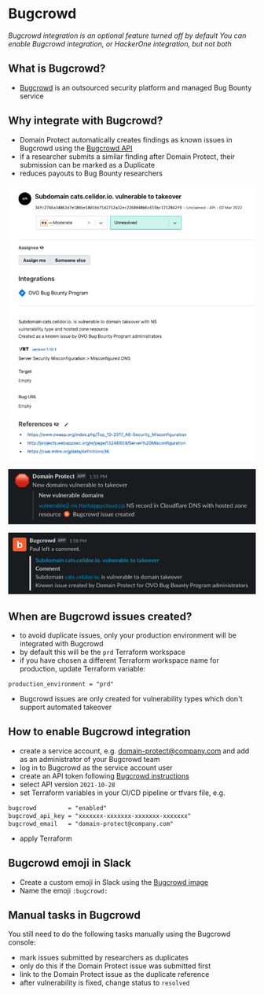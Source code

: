 # Bugcrowd
*Bugcrowd integration is an optional feature turned off by default*
*You can enable Bugcrowd integration, or HackerOne integration, but not both*

## What is Bugcrowd?
* [Bugcrowd](https://bugcrowd.com) is an outsourced security platform and managed Bug Bounty service

## Why integrate with Bugcrowd?
* Domain Protect automatically creates findings as known issues in Bugcrowd using the [Bugcrowd API](https://docs.bugcrowd.com/api/getting-started/)
* if a researcher submits a similar finding after Domain Protect, their submission can be marked as a Duplicate
* reduces payouts to Bug Bounty researchers

![Alt text](assets/images/bugcrowd-issue.png?raw=true "Bugcrowd issue")

![Alt text](assets/images/bugcrowd-vulnerability.png?raw=true "Bugcrowd vulnerability")

![Alt text](assets/images/bugcrowd-comment.png?raw=true "Bugcrowd comment")

## When are Bugcrowd issues created?
* to avoid duplicate issues, only your production environment will be integrated with Bugcrowd
* by default this will be the `prd` Terraform workspace
* if you have chosen a different Terraform workspace name for production, update Terraform variable:
```
production_environment = "prd"
```
* Bugcrowd issues are only created for vulnerability types which don't support automated takeover

## How to enable Bugcrowd integration
* create a service account, e.g. domain-protect@company.com and add as an administrator of your Bugcrowd team
* log in to Bugcrowd as the service account user
* create an API token following [Bugcrowd instructions](https://docs.bugcrowd.com/api/getting-started/)
* select API version `2021-10-28`
* set Terraform variables in your CI/CD pipeline or tfvars file, e.g.

```
bugcrowd         = "enabled"
bugcrowd_api_key = "xxxxxxx-xxxxxxx-xxxxxxx-xxxxxxx"
bugcrowd_email   = "domain-protect@company.com"
```
* apply Terraform

## Bugcrowd emoji in Slack
* Create a custom emoji in Slack using the [Bugcrowd image](docs/assets/slack/bugcrowd.png)
* Name the emoji `:bugcrowd:`

## Manual tasks in Bugcrowd
You still need to do the following tasks manually using the Bugcrowd console:

* mark issues submitted by researchers as duplicates
* only do this if the Domain Protect issue was submitted first
* link to the Domain Protect issue as the duplicate reference
* after vulnerability is fixed, change status to `resolved`
